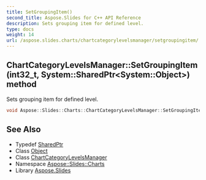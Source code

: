 ```yaml
---
title: SetGroupingItem()
second_title: Aspose.Slides for C++ API Reference
description: Sets grouping item for defined level.
type: docs
weight: 14
url: /aspose.slides.charts/chartcategorylevelsmanager/setgroupingitem/
---
```

## ChartCategoryLevelsManager::SetGroupingItem(int32_t, System::SharedPtr\<System::Object\>) method


Sets grouping item for defined level.

```cpp
void Aspose::Slides::Charts::ChartCategoryLevelsManager::SetGroupingItem(int32_t level, System::SharedPtr<System::Object> value) override
```

## See Also

* Typedef [SharedPtr](../../../system/sharedptr/)
* Class [Object](../../../system/object/)
* Class [ChartCategoryLevelsManager](../)
* Namespace [Aspose::Slides::Charts](../../)
* Library [Aspose.Slides](../../../)